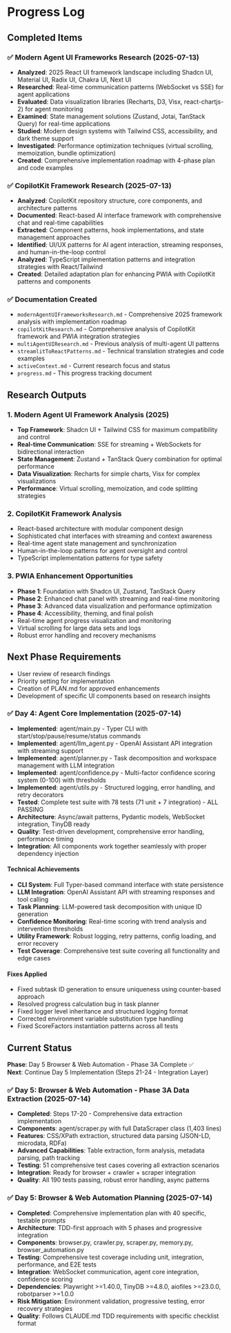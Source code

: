 # Progress Log

## Completed Items

### ✅ Modern Agent UI Frameworks Research (2025-07-13)
- **Analyzed**: 2025 React UI framework landscape including Shadcn UI, Material UI, Radix UI, Chakra UI, Next UI
- **Researched**: Real-time communication patterns (WebSocket vs SSE) for agent applications
- **Evaluated**: Data visualization libraries (Recharts, D3, Visx, react-chartjs-2) for agent monitoring
- **Examined**: State management solutions (Zustand, Jotai, TanStack Query) for real-time applications
- **Studied**: Modern design systems with Tailwind CSS, accessibility, and dark theme support
- **Investigated**: Performance optimization techniques (virtual scrolling, memoization, bundle optimization)
- **Created**: Comprehensive implementation roadmap with 4-phase plan and code examples

### ✅ CopilotKit Framework Research (2025-07-13)
- **Analyzed**: CopilotKit repository structure, core components, and architecture patterns
- **Documented**: React-based AI interface framework with comprehensive chat and real-time capabilities
- **Extracted**: Component patterns, hook implementations, and state management approaches
- **Identified**: UI/UX patterns for AI agent interaction, streaming responses, and human-in-the-loop control
- **Analyzed**: TypeScript implementation patterns and integration strategies with React/Tailwind
- **Created**: Detailed adaptation plan for enhancing PWIA with CopilotKit patterns and components

### ✅ Documentation Created
- `modernAgentUIFrameworksResearch.md` - Comprehensive 2025 framework analysis with implementation roadmap
- `copilotKitResearch.md` - Comprehensive analysis of CopilotKit framework and PWIA integration strategies
- `multiAgentUIResearch.md` - Previous analysis of multi-agent UI patterns
- `streamlitToReactPatterns.md` - Technical translation strategies and code examples
- `activeContext.md` - Current research focus and status
- `progress.md` - This progress tracking document

## Research Outputs

### 1. Modern Agent UI Framework Analysis (2025)
- **Top Framework**: Shadcn UI + Tailwind CSS for maximum compatibility and control
- **Real-time Communication**: SSE for streaming + WebSockets for bidirectional interaction
- **State Management**: Zustand + TanStack Query combination for optimal performance
- **Data Visualization**: Recharts for simple charts, Visx for complex visualizations
- **Performance**: Virtual scrolling, memoization, and code splitting strategies

### 2. CopilotKit Framework Analysis
- React-based architecture with modular component design
- Sophisticated chat interfaces with streaming and context awareness
- Real-time agent state management and synchronization
- Human-in-the-loop patterns for agent oversight and control
- TypeScript implementation patterns for type safety

### 3. PWIA Enhancement Opportunities
- **Phase 1**: Foundation with Shadcn UI, Zustand, TanStack Query
- **Phase 2**: Enhanced chat panel with streaming and real-time monitoring
- **Phase 3**: Advanced data visualization and performance optimization
- **Phase 4**: Accessibility, theming, and final polish
- Real-time agent progress visualization and monitoring
- Virtual scrolling for large data sets and logs
- Robust error handling and recovery mechanisms

## Next Phase Requirements
- User review of research findings
- Priority setting for implementation
- Creation of PLAN.md for approved enhancements
- Development of specific UI components based on research insights

### ✅ Day 4: Agent Core Implementation (2025-07-14)
- **Implemented**: agent/main.py - Typer CLI with start/stop/pause/resume/status commands
- **Implemented**: agent/llm_agent.py - OpenAI Assistant API integration with streaming support
- **Implemented**: agent/planner.py - Task decomposition and workspace management with LLM integration
- **Implemented**: agent/confidence.py - Multi-factor confidence scoring system (0-100) with thresholds
- **Implemented**: agent/utils.py - Structured logging, error handling, and retry decorators
- **Tested**: Complete test suite with 78 tests (71 unit + 7 integration) - ALL PASSING
- **Architecture**: Async/await patterns, Pydantic models, WebSocket integration, TinyDB ready
- **Quality**: Test-driven development, comprehensive error handling, performance timing
- **Integration**: All components work together seamlessly with proper dependency injection

#### Technical Achievements
- **CLI System**: Full Typer-based command interface with state persistence
- **LLM Integration**: OpenAI Assistant API with streaming responses and tool calling
- **Task Planning**: LLM-powered task decomposition with unique ID generation
- **Confidence Monitoring**: Real-time scoring with trend analysis and intervention thresholds
- **Utility Framework**: Robust logging, retry patterns, config loading, and error recovery
- **Test Coverage**: Comprehensive test suite covering all functionality and edge cases

#### Fixes Applied
- Fixed subtask ID generation to ensure uniqueness using counter-based approach
- Resolved progress calculation bug in task planner 
- Fixed logger level inheritance and structured logging format
- Corrected environment variable substitution type handling
- Fixed ScoreFactors instantiation patterns across all tests

## Current Status
**Phase**: Day 5 Browser & Web Automation - Phase 3A Complete ✅  
**Next**: Continue Day 5 Implementation (Steps 21-24 - Integration Layer)

### ✅ Day 5: Browser & Web Automation - Phase 3A Data Extraction (2025-07-14)
- **Completed**: Steps 17-20 - Comprehensive data extraction implementation
- **Components**: agent/scraper.py with full DataScraper class (1,403 lines)
- **Features**: CSS/XPath extraction, structured data parsing (JSON-LD, microdata, RDFa)
- **Advanced Capabilities**: Table extraction, form analysis, metadata parsing, path tracking
- **Testing**: 51 comprehensive test cases covering all extraction scenarios
- **Integration**: Ready for browser + crawler + scraper integration
- **Quality**: All 190 tests passing, robust error handling, async patterns

### ✅ Day 5: Browser & Web Automation Planning (2025-07-14)
- **Completed**: Comprehensive implementation plan with 40 specific, testable prompts
- **Architecture**: TDD-first approach with 5 phases and progressive integration
- **Components**: browser.py, crawler.py, scraper.py, memory.py, browser_automation.py
- **Testing**: Comprehensive test coverage including unit, integration, performance, and E2E tests
- **Integration**: WebSocket communication, agent core integration, confidence scoring
- **Dependencies**: Playwright >=1.40.0, TinyDB >=4.8.0, aiofiles >=23.0.0, robotparser >=1.0.0
- **Risk Mitigation**: Environment validation, progressive testing, error recovery strategies
- **Quality**: Follows CLAUDE.md TDD requirements with specific checklist format